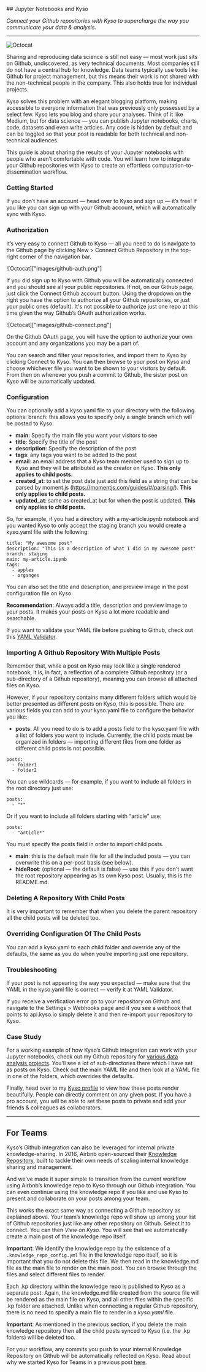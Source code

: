 
## Jupyter Notebooks and Kyso

*Connect your Github repositories with Kyso to supercharge the way you communicate your data & analysis.*

***

![Octocat]("images/octocat.png")

Sharing and reproducing data science is still not easy — most work just sits on Github, undiscovered, as very technical documents. Most companies still do not have a central hub for knowledge. Data teams typically use tools like Github for project management, but this means their work is not shared with the non-technical people in the company. This also holds true for individual projects.

Kyso solves this problem with an elegant blogging platform, making accessible to everyone information that was previously only possessed by a select few. Kyso lets you blog and share your analyses. Think of it like Medium, but for data science — you can publish Jupyter notebooks, charts, code, datasets and even write articles. Any code is hidden by default and can be toggled so that your post is readable for both technical and non-technical audiences.

This guide is about sharing the results of your Jupyter notebooks with people who aren’t comfortable with code. You will learn how to integrate your Github repositories with Kyso to create an effortless computation-to-dissemination workflow.

### Getting Started

If you don’t have an account — head over to Kyso and sign up — it’s free! If you like you can sign up with your Github account, which will automatically sync with Kyso.

### Authorization

It’s very easy to connect Github to Kyso — all you need to do is navigate to the Github page by clicking New > Connect Github Repository in the top-right corner of the navigation bar.

![Octocat]["images/github-auth.png"]

If you did sign up to Kyso with Github you will be automatically connected and you should see all your public repositories. If not, on our Github page, just click the Connect Github account button. Using the dropdown on the right you have the option to authorize all your Github repositories, or just your public ones (default). It's not possible to authorize just one repo at this time given the way Github’s OAuth authorization works.

![Octocat]["images/github-connect.png"]

On the Github OAuth page, you will have the option to authorize your own account and any organizations you may be a part of.

You can search and filter your repositories, and import them to Kyso by clicking Connect to Kyso. You can then browse to your post on Kyso and choose whichever file you want to be shown to your visitors by default.
From then on whenever you push a commit to Github, the sister post on Kyso will be automatically updated.

### Configuration

You can optionally add a kyso.yaml file to your directory with the following options:
branch: this allows you to specify only a single branch which will be posted to Kyso.

- **main**: Specify the main file you want your visitors to see
- **title**: Specify the title of the post
- **description**: Specify the description of the post
- **tags**: any tags you want to be added to the post
- **email**: an email address that a Kyso team member used to sign up to Kyso and they will be attributed as the creator on Kyso. **This only applies to child posts.**
- **created_at**: to set the post date just add this field as a string that can be parsed by moment.js (https://momentjs.com/guides/#/parsing/). **This only applies to child posts.**
- **updated_at**: same as created_at but for when the post is updated. **This only applies to child posts.**

So, for example, if you had a directory with a my-article.ipynb notebook and you wanted Kyso to only accept the staging branch you would create a kyso.yaml file with the following:

```
title: "My awesome post"
description: "This is a description of what I did in my awesome post"
branch: staging
main: my-article.ipynb
tags:
  - apples
  - organges
```

You can also set the title and description, and preview image in the post configuration file on Kyso.

**Recommendation**: Always add a title, description and preview image to your posts. It makes your posts on Kyso a lot more readable and searchable.

If you want to validate your YAML file before pushing to Github, check out this [YAML Validator](http://www.yamllint.com/).

### Importing A Github Repository With Multiple Posts

Remember that, while a post on Kyso may look like a single rendered notebook, it is, in fact, a reflection of a complete Github repository (or a sub-directory of a Github repository), meaning you can browse all attached files on Kyso.

However, if your repository contains many different folders which would be better presented as different posts on Kyso, this is possible. There are various fields you can add to your kyso.yaml file to configure the behavior you like:

- **posts**: All you need to do is to add a posts field to the kyso.yaml file with a list of folders you want to include. Currently, the child posts must be organized in folders — importing different files from one folder as different child posts is not possible.

```
posts:
  - folder1
  - folder2
```

You can use wildcards — for example, if you want to include all folders in the root directory just use:

```
posts:
  - "*"
```

Or if you want to include all folders starting with “article” use:

```
posts:
  - "article*"
```

You must specify the posts field in order to import child posts.

- **main**: this is the default main file for all the included posts — you can overwrite this on a per-post basis (see below).
- **hideRoot**: (optional — the default is false) — use this if you don't want the root repository appearing as its own Kyso post. Usually, this is the README.md.

### Deleting A Repository With Child Posts

It is very important to remember that when you delete the parent repository all the child posts will be deleted too.

### Overriding Configuration Of The Child Posts

You can add a kyso.yaml to each child folder and override any of the defaults, the same as you do when you're importing just one repository.

### Troubleshooting

If your post is not appearing the way you expected — make sure that the YAML in the kyso.yaml file is correct — verify it at YAML Validator.

If you receive a verification error go to your repository on Github and navigate to the Settings > Webhooks page and if you see a webhook that points to api.kyso.io simply delete it and then re-import your repository to Kyso.

### Case Study

For a working example of how Kyso’s Github integration can work with your Jupyter notebooks, check out my Github repository for [various data analysis projects](https://github.com/KyleOS/Data-Analysis). You’ll see a lot of sub-directories there which I have set as posts on Kyso. Check out the main YAML file and then look at a YAML file in one of the folders, which overrides the defaults.

Finally, head over to my [Kyso profile](https://kyso.io/KyleOS) to view how these posts render beautifully. People can directly comment on any given post. If you have a pro account, you will be able to set these posts to private and add your friends & colleagues as collaborators.

***

## For Teams

Kyso’s Github integration can also be leveraged for internal private knowledge-sharing. In 2016, Airbnb open-sourced their [Knowledge Repository](https://github.com/airbnb/knowledge-repo), built to tackle their own needs of scaling internal knowledge sharing and management.

And we’ve made it super simple to transition from the current workflow using Airbnb’s knowledge repo to Kyso through our Github integration. You can even continue using the knowledge repo if you like and use Kyso to present and collaborate on your posts among your team.

This works the exact same way as connecting a Github repository as explained above. Your team’s knowledge repo will show up among your list of Github repositories just like any other repository on Github. Select it to connect. You can then *View on Kyso*. You will see that we automatically create a main post of the knowledge repo itself.

**Important**: We identify the knowledge repo by the existence of a `.knowledge_repo_config.yml` file in the knowledge repo itself, so it is important that you do not delete this file. We then read in the knowledge.md file as the main file to render on the main post. You can browse through the files and select different files to render.

Each .kp directory within the knowledge repo is published to Kyso as a separate post. Again, the knowledge.md file created from the source file will be rendered as the main file on Kyso, and all other files within the specific .kp folder are attached. Unlike when connecting a regular Github repository, there is no need to specify a main file to render in a *kyso.yaml* file.

**Important**: As mentioned in the previous section, if you delete the main knowledge repository then all the child posts synced to Kyso (i.e. the .kp folders) will be deleted too.

For your workflow, any commits you push to your internal Knowledge Repository on Github will be automatically reflected on Kyso.
Read about why we started Kyso for Teams in a previous post [here](https://medium.com/@kyle_oshea/from-airbnbs-knowledge-repo-to-kyso-for-teams-735ce8c7eec0).
